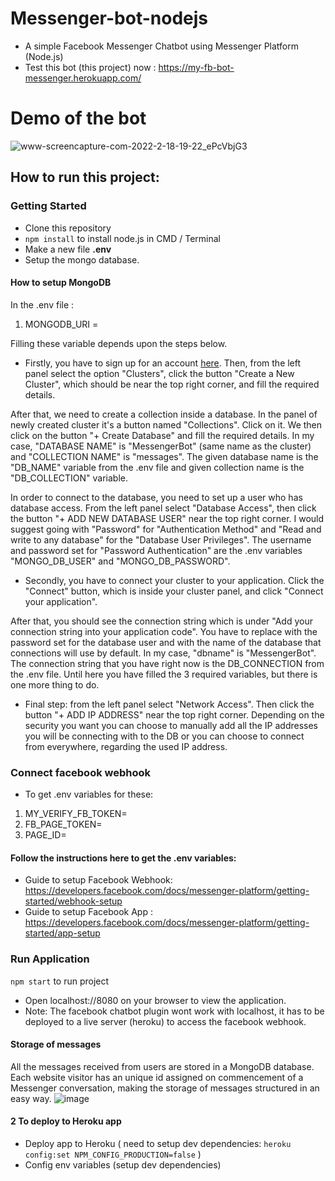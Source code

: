 # Messenger-bot-nodejs
- A simple Facebook Messenger Chatbot using Messenger Platform (Node.js)
- Test this bot (this project) now : https://my-fb-bot-messenger.herokuapp.com/

# Demo of the bot
![www-screencapture-com-2022-2-18-19-22_ePcVbjG3](https://user-images.githubusercontent.com/47572498/154745189-877d0209-e77e-47d0-af77-bdb0c1e53b5a.gif)


## How to run this project:
### Getting Started
-  Clone this repository
-   `npm install`  to install node.js in CMD / Terminal
- Make a new file **.env**
- Setup the mongo database.
#### How to setup MongoDB

In the .env file :

1. MONGODB_URI = 

Filling these variable depends upon the steps below.

- Firstly, you have to sign up for an account [here](https://account.mongodb.com/account/register?n=%2Fv2%2F5f4fed9616fc651a9ef5d934&nextHash=%23clusters). Then, from the left panel select the option "Clusters", click the button "Create a New Cluster", which should be near the top right corner, and fill the required details.

After that, we need to create a collection inside a database. In the panel of newly created cluster it's a button named "Collections". Click on it. We then click on the button "+ Create Database" and fill the required details. In my case, "DATABASE NAME" is "MessengerBot" (same name as the cluster) and "COLLECTION NAME" is "messages". 
The given database name is the "DB_NAME" variable from the .env file and given collection name is the "DB_COLLECTION" variable.

In order to connect to the database, you need to set up a user who has database access. From the left panel select "Database Access", then click the button "+ ADD NEW DATABASE USER" near the top right corner. I would suggest going with "Password" for "Authentication Method" and "Read and write to any database" for the "Database User Privileges". The username and password set for "Password Authentication" are the .env variables "MONGO_DB_USER" and "MONGO_DB_PASSWORD".

- Secondly, you have to connect your cluster to your application. Click the "Connect" button, which is inside your cluster panel, and click "Connect your application".

After that, you should see the connection string which is under "Add your connection string into your application code". You have to replace <password> with the password set for the database user and <dbname> with the name of the database that connections will use by default. In my case, "dbname" is "MessengerBot". 
The connection string that you have right now is the DB_CONNECTION from the .env file. Until here you have filled the 3 required variables, but there is one more thing to do.

- Final step: from the left panel select "Network Access". Then click the button "+ ADD IP ADDRESS" near the top right corner. Depending on the security you want you can choose to manually add all the IP addresses you will be connecting with to the DB or you can choose to connect from everywhere, regarding the used IP address.

### Connect facebook webhook
- To get .env variables for these:
1. MY_VERIFY_FB_TOKEN=
2. FB_PAGE_TOKEN=
3. PAGE_ID=
#### Follow the instructions here to get the .env variables:
- Guide to setup Facebook Webhook: https://developers.facebook.com/docs/messenger-platform/getting-started/webhook-setup
- Guide to setup Facebook App : https://developers.facebook.com/docs/messenger-platform/getting-started/app-setup

### Run Application 
```npm start``` to run project 
  - Open localhost://8080 on your browser to view the application.
  - Note: The facebook chatbot plugin wont work with localhost, it has to be deployed to a live server (heroku) to access the facebook webhook. 
  
#### Storage of messages

All the messages received from users are stored in a MongoDB database. Each website visitor has an unique id assigned on commencement of a Messenger conversation, making the storage of messages structured in an easy way.
![image](https://user-images.githubusercontent.com/47572498/163678716-34c81532-865a-4b74-aa5c-4bd76f80bf25.png)

#### 2 To deploy to Heroku app
- Deploy app to Heroku ( need to setup dev dependencies:
```heroku config:set NPM_CONFIG_PRODUCTION=false```
)
- Config env variables (setup dev dependencies)

